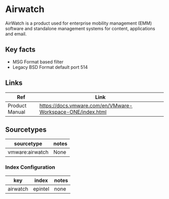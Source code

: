 # Airwatch

AirWatch is a product used for enterprise mobility management (EMM) software and standalone management systems for content, applications and email.

## Key facts

* MSG Format based filter
* Legacy BSD Format default port 514
## Links

| Ref            | Link                                                                                                    |
|----------------|---------------------------------------------------------------------------------------------------------|
| Product Manual | https://docs.vmware.com/en/VMware-Workspace-ONE/index.html |

## Sourcetypes

| sourcetype      | notes |
|-----------------|-------|
| vmware:airwatch | None  |

### Index Configuration

| key      | index   | notes          |
|----------|---------|----------------|
| airwatch | epintel | none          |

